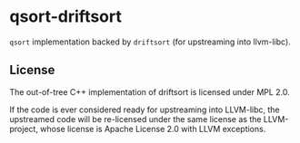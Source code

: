 # qsort-driftsort
`qsort` implementation backed by `driftsort` (for upstreaming into llvm-libc).

## License

The out-of-tree C++ implementation of driftsort is licensed under MPL 2.0. 

If the code is ever considered ready for upstreaming into LLVM-libc, the upstreamed code will be re-licensed under the same license as the LLVM-project, whose license is Apache License 2.0 with LLVM exceptions.
